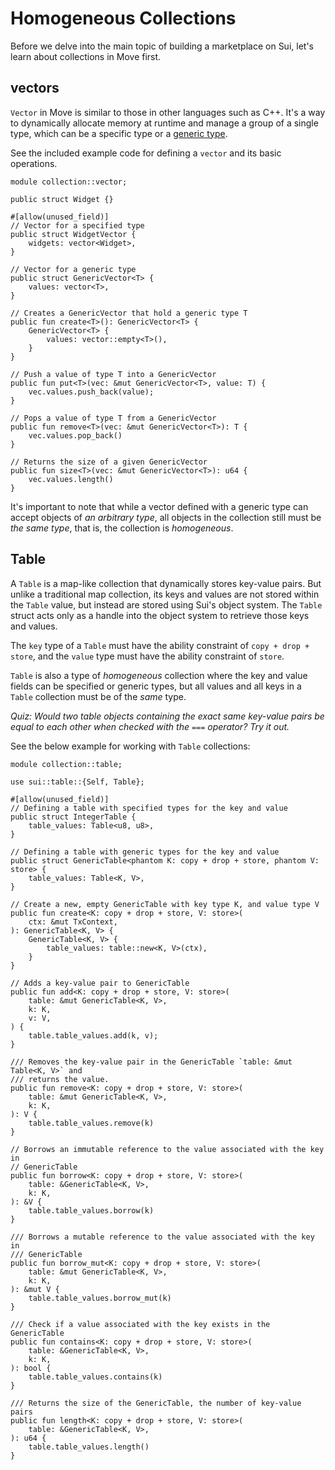 # Homogeneous Collections

Before we delve into the main topic of building a marketplace on Sui, let's learn about collections in Move first.

## vectors

`Vector` in Move is similar to those in other languages such as C++. It's a way to dynamically allocate memory at runtime and manage a group of a single type, which can be a specific type or a [generic type](../../unit-three/lessons/2_intro_to_generics.md).

See the included example code for defining a `vector` and its basic operations.

```move
module collection::vector;

public struct Widget {}

#[allow(unused_field)]
// Vector for a specified type
public struct WidgetVector {
    widgets: vector<Widget>,
}

// Vector for a generic type
public struct GenericVector<T> {
    values: vector<T>,
}

// Creates a GenericVector that hold a generic type T
public fun create<T>(): GenericVector<T> {
    GenericVector<T> {
        values: vector::empty<T>(),
    }
}

// Push a value of type T into a GenericVector
public fun put<T>(vec: &mut GenericVector<T>, value: T) {
    vec.values.push_back(value);
}

// Pops a value of type T from a GenericVector
public fun remove<T>(vec: &mut GenericVector<T>): T {
    vec.values.pop_back()
}

// Returns the size of a given GenericVector
public fun size<T>(vec: &mut GenericVector<T>): u64 {
    vec.values.length()
}
```

It's important to note that while a vector defined with a generic type can accept objects of _an arbitrary type_, all objects in the collection still must be _the same type_, that is, the collection is _homogeneous_.

## Table

A `Table` is a map-like collection that dynamically stores key-value pairs. But unlike a traditional map collection, its keys and values are not stored within the `Table` value, but instead are stored using Sui's object system. The `Table` struct acts only as a handle into the object system to retrieve those keys and values.

The `key` type of a `Table` must have the ability constraint of `copy + drop + store`, and the `value` type must have the ability constraint of `store`.

`Table` is also a type of _homogeneous_ collection where the key and value fields can be specified or generic types, but all values and all keys in a `Table` collection must be of the _same_ type.

_Quiz: Would two table objects containing the exact same key-value pairs be equal to each other when checked with the `===` operator? Try it out._

See the below example for working with `Table` collections:

```move
module collection::table;

use sui::table::{Self, Table};

#[allow(unused_field)]
// Defining a table with specified types for the key and value
public struct IntegerTable {
    table_values: Table<u8, u8>,
}

// Defining a table with generic types for the key and value
public struct GenericTable<phantom K: copy + drop + store, phantom V: store> {
    table_values: Table<K, V>,
}

// Create a new, empty GenericTable with key type K, and value type V
public fun create<K: copy + drop + store, V: store>(
    ctx: &mut TxContext,
): GenericTable<K, V> {
    GenericTable<K, V> {
        table_values: table::new<K, V>(ctx),
    }
}

// Adds a key-value pair to GenericTable
public fun add<K: copy + drop + store, V: store>(
    table: &mut GenericTable<K, V>,
    k: K,
    v: V,
) {
    table.table_values.add(k, v);
}

/// Removes the key-value pair in the GenericTable `table: &mut Table<K, V>` and
/// returns the value.
public fun remove<K: copy + drop + store, V: store>(
    table: &mut GenericTable<K, V>,
    k: K,
): V {
    table.table_values.remove(k)
}

// Borrows an immutable reference to the value associated with the key in
// GenericTable
public fun borrow<K: copy + drop + store, V: store>(
    table: &GenericTable<K, V>,
    k: K,
): &V {
    table.table_values.borrow(k)
}

/// Borrows a mutable reference to the value associated with the key in
/// GenericTable
public fun borrow_mut<K: copy + drop + store, V: store>(
    table: &mut GenericTable<K, V>,
    k: K,
): &mut V {
    table.table_values.borrow_mut(k)
}

/// Check if a value associated with the key exists in the GenericTable
public fun contains<K: copy + drop + store, V: store>(
    table: &GenericTable<K, V>,
    k: K,
): bool {
    table.table_values.contains(k)
}

/// Returns the size of the GenericTable, the number of key-value pairs
public fun length<K: copy + drop + store, V: store>(
    table: &GenericTable<K, V>,
): u64 {
    table.table_values.length()
}
```
